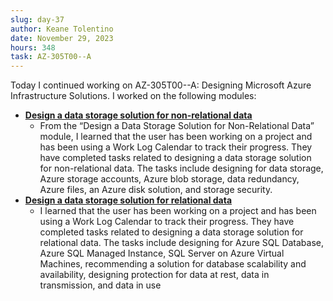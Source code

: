 ```yaml
---
slug: day-37
author: Keane Tolentino
date: November 29, 2023
hours: 348
task: AZ-305T00--A
---
```


Today I continued working on AZ-305T00--A: Designing Microsoft Azure Infrastructure Solutions. I worked on the following modules:

- **[Design a data storage solution for non-relational data](https://learn.microsoft.com/en-us/training/modules/design-data-storage-solution-for-non-relational-data/)**
  - From the “Design a Data Storage Solution for Non-Relational Data” module, I learned that the user has been working on a project and has been using a Work Log Calendar to track their progress. They have completed tasks related to designing a data storage solution for non-relational data. The tasks include designing for data storage, Azure storage accounts, Azure blob storage, data redundancy, Azure files, an Azure disk solution, and storage security.
- **[Design a data storage solution for relational data](https://learn.microsoft.com/en-us/training/modules/design-data-storage-solution-for-relational-data/)**
  - I learned that the user has been working on a project and has been using a Work Log Calendar to track their progress. They have completed tasks related to designing a data storage solution for relational data. The tasks include designing for Azure SQL Database, Azure SQL Managed Instance, SQL Server on Azure Virtual Machines, recommending a solution for database scalability and availability, designing protection for data at rest, data in transmission, and data in use
